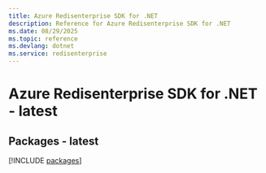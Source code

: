 ```yaml
---
title: Azure Redisenterprise SDK for .NET
description: Reference for Azure Redisenterprise SDK for .NET
ms.date: 08/29/2025
ms.topic: reference
ms.devlang: dotnet
ms.service: redisenterprise
---
```

# Azure Redisenterprise SDK for .NET - latest
## Packages - latest
[!INCLUDE [packages](redisenterprise-index.md)]
